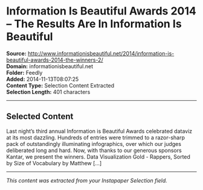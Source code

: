 # Information Is Beautiful Awards 2014 – The Results Are In Information Is Beautiful

**Source:** http://www.informationisbeautiful.net/2014/information-is-beautiful-awards-2014-the-winners-2/  
**Domain:** informationisbeautiful.net  
**Folder:** Feedly  
**Added:** 2014-11-13T08:07:25  
**Content Type:** Selection Content Extracted  
**Selection Length:** 401 characters  


---

## Selected Content

Last night’s third annual Information is Beautiful Awards celebrated dataviz at its most dazzling. Hundreds of entries were trimmed to a razor-sharp pack of outstandingly illuminating infographics, over which our judges deliberated long and hard. Now, with thanks to our generous sponsors Kantar, we present the winners. Data Visualization Gold - Rappers, Sorted by Size of Vocabulary by Matthew [...]

---

*This content was extracted from your Instapaper Selection field.*